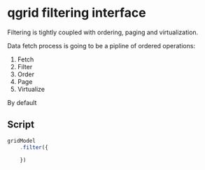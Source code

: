 # qgrid filtering interface

Filtering is tightly coupled with ordering, paging and virtualization.

Data fetch process is going to be a pipline of ordered operations:

 1. Fetch
 2. Filter
 3. Order
 4. Page
 5. Virtualize

By default


## Script
```javascript
gridModel
	.filter({

	})
``` 